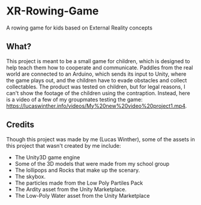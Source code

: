 # XR-Rowing-Game
A rowing game for kids based on External Reality concepts
## What?
This project is meant to be a small game for children, which is designed to help teach them how to cooperate and communicate. Paddles from the real world are connected to an Arduino, which sends its input to Unity, where the game plays out, and the children have to evade obstacles and collect collectables. The product was tested on children, but for legal reasons, I can't show the footage of the children using the contraption. Instead, here is a video of a few of my groupmates testing the game: https://lucaswinther.info/videos/My%20new%20video%20project1.mp4.
## Credits
Though this project was made by me (Lucas Winther), some of the assets in this project that wasn't created by me include:
* The Unity3D game engine
* Some of the 3D models that were made from my school group
* The lollipops and Rocks that make up the scenary.
* The skybox.
* The particles made from the Low Poly Partiles Pack
* The Ardity asset from the Unity Marketplace.
* The Low-Poly Water asset from the Unity Marketplace
